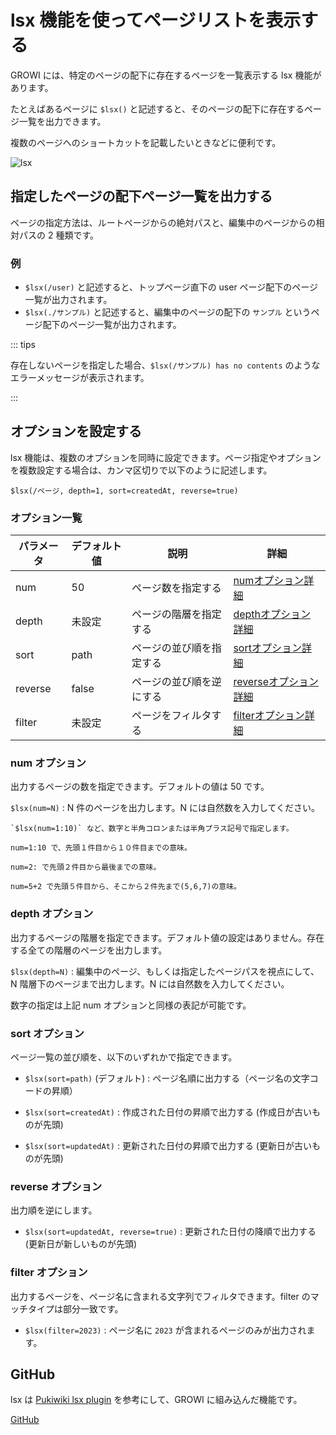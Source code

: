 # lsx 機能を使ってページリストを表示する

GROWI には、特定のページの配下に存在するページを一覧表示する lsx 機能があります。

たとえばあるページに `$lsx()` と記述すると、そのページの配下に存在するページ一覧を出力できます。

複数のページへのショートカットを記載したいときなどに便利です。

<img :src="$withBase('/assets/images/ja/lsx.png')" alt="lsx">

## 指定したページの配下ページ一覧を出力する

ページの指定方法は、ルートページからの絶対パスと、編集中のページからの相対パスの 2 種類です。

### 例

- `$lsx(/user)` と記述すると、トップページ直下の user ページ配下のページ一覧が出力されます。
- `$lsx(./サンプル)` と記述すると、編集中のページの配下の `サンプル` というページ配下のページ一覧が出力されます。

::: tips

存在しないページを指定した場合、`$lsx(/サンプル) has no contents` のようなエラーメッセージが表示されます。

:::

## オプションを設定する

lsx 機能は、複数のオプションを同時に設定できます。ページ指定やオプションを複数設定する場合は、カンマ区切りで以下のように記述します。

```
$lsx(/ページ, depth=1, sort=createdAt, reverse=true)
```

### オプション一覧

| パラメータ    | デフォルト値    |  説明   | 詳細 |
| --- | --- | --- | --- |
|  num   |  50   | ページ数を指定する| [numオプション詳細](./lsx.html#num-オプション) |
|  depth   |  未設定   | ページの階層を指定する| [depthオプション詳細](./lsx.html#depth-オプション) |
|  sort   |  path   | ページの並び順を指定する| [sortオプション詳細](./lsx.html#sort-オプション) |
|  reverse   |  false   | ページの並び順を逆にする| [reverseオプション詳細](./lsx.html#reverse-オプション) |
|  filter   |  未設定   | ページをフィルタする | [filterオプション詳細](./lsx.html#filter-オプション) |


### num オプション

出力するページの数を指定できます。デフォルトの値は 50 です。

`$lsx(num=N)` : N 件のページを出力します。N には自然数を入力してください。

```
`$lsx(num=1:10)` など、数字と半角コロンまたは半角プラス記号で指定します。

num=1:10 で、先頭１件目から１０件目までの意味。

num=2: で先頭２件目から最後までの意味。

num=5+2 で先頭５件目から、そこから２件先まで(5,6,7)の意味。
```

### depth オプション

出力するページの階層を指定できます。デフォルト値の設定はありません。存在する全ての階層のページを出力します。

`$lsx(depth=N)` : 編集中のページ、もしくは指定したページパスを視点にして、N 階層下のページまで出力します。N には自然数を入力してください。

数字の指定は上記 num オプションと同様の表記が可能です。


### sort オプション
  
ページ一覧の並び順を、以下のいずれかで指定できます。

- `$lsx(sort=path)` (デフォルト) : ページ名順に出力する（ページ名の文字コードの昇順）

- `$lsx(sort=createdAt)` : 作成された日付の昇順で出力する (作成日が古いものが先頭)

- `$lsx(sort=updatedAt)` : 更新された日付の昇順で出力する (更新日が古いものが先頭)


### reverse オプション

出力順を逆にします。

- `$lsx(sort=updatedAt, reverse=true)` : 更新された日付の降順で出力する (更新日が新しいものが先頭)

### filter オプション

出力するページを、ページ名に含まれる文字列でフィルタできます。filter のマッチタイプは部分一致です。

- `$lsx(filter=2023)` : ページ名に `2023` が含まれるページのみが出力されます。


## GitHub

lsx は [Pukiwiki lsx plugin](http://ukiya.sakura.ne.jp/index.php?PukiWiki%2F1.4%2F%E3%83%9E%E3%83%8B%E3%83%A5%E3%82%A2%E3%83%AB%2F%E3%83%97%E3%83%A9%E3%82%B0%E3%82%A4%E3%83%B3%2F%E7%8B%AC%E8%87%AA%E3%81%AB%E8%BF%BD%E5%8A%A0%E3%81%97%E3%81%9F%E3%82%82%E3%81%AE%2Flsx) を参考にして、GROWI に組み込んだ機能です。

[GitHub](https://github.com/weseek/growi-plugin-lsx)
